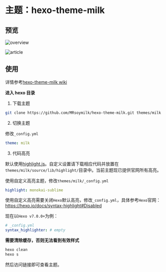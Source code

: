 # 主题：hexo-theme-milk

## 预览

![overview](https://s3.ax1x.com/2021/01/04/sCd1yt.png)

![article](https://s3.ax1x.com/2021/01/04/sCdZdO.png)

## 使用

详情参考[hexo-theme-milk wiki](https://github.com/MRsoymilk/hexo-theme-milk/wiki)

**进入 hexo 目录**

1. 下载主题

```bash
git clone https://github.com/MRsoymilk/hexo-theme-milk.git themes/milk
```

2. 切换主题

修改`_config.yml`

```yaml
theme: milk
```

3. 代码高亮

默认使用[highlight.js](https://highlightjs.org/)。自定义设置请下载相应代码并放置在`themes/milk/source/lib/highlight/`目录中。当前主题现已提供官网所有高亮。

使用自定义高亮主题，修改`themes/milk/_config.yml`

```yaml
highlight: monokai-sublime
```

使用自定义高亮需要关闭`Hexo`默认高亮，修改`_config.yml`，具体参考`Hexo`官网：https://hexo.io/docs/syntax-highlight#Disabled

现在以`Hexo v7.0.0+`为例：

```yaml
# _config.yml
syntax_highlighter: # empty
```

**需要清除缓存，否则无法看到有效样式**

```bash
hexo clean
hexo s
```

然后访问链接即可查看主题。

